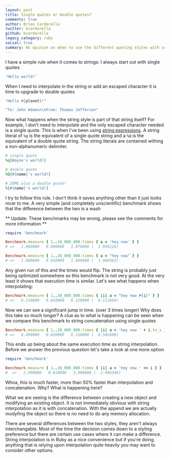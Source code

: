 ```yaml
---
layout: post
title: Single quotes or double quotes?
comments: true
author: Brian Cardarella
twitter: bcardarella
github: bcardarella
legacy_category: ruby
social: true
summary: An opinion on when to use the different quoting styles with some performance notes
---
```


I have a simple rule when it comes to strings: I always start out with
single quotes

```ruby
'Hello world!'
```

When I need to interpolate in the string or add an escaped character it
is time to upgrade to double quotes

```ruby
"Hello #{planet}!"

"To: John Adamsn\nFrom: Thomas Jefferson"
```

Now what happens when the string style is part of that string itself?
For example, I don't need to interpolate and the only escaped character
needed is a single quote. This is when I've been using [string
expressions](http://web.njit.edu/all_topics/Prog_Lang_Docs/html/ruby/syntax.html#string).
A string literal of `%q` is the equivalent of a single quote string and
a `%Q` is the equivalent of a double quote string. The string literals
are contained withing a non-alphanumeric delimiter.

```ruby
# single quote
%q{Wayne's world!}

# double quote
%Q{#{name}'s world!}

# ZOMG also a double quote!
%{#{name}'s world!}
```

I try to follow this rule. I don't think it saves anything other than it
just looks nicer to me. A very simple (and completely unscientific)
benchmark shows that the difference between the two is a wash

** Update: These benchmarks may be wrong, please see the comments for more information **

```ruby
require 'benchmark'

Benchmark.measure { 1..10_000_000.times { a = 'hey now' } }
# =>   1.960000   0.000000   1.970000 (  1.958126)

Benchmark.measure { 1..10_000_000.times { a = "hey now" } }
# =>   1.980000   0.010000   1.980000 (  1.988363)
```

Any given run of this and the times would flip. The string is probably
just being optimized somewhere so this benchmark is not very good. At the 
very least it shows that execution time is similar. Let's see what happens 
when interpolating:

```ruby
Benchmark.measure { 1..10_000_000.times { |i| a = "hey now #{i}" } }
# =>   6.110000   0.010000   6.120000 (  6.111669)
```

Now we can see a significant jump in time. (over 3 times longer) Why does this take so much longer?
A clue as to what is happening can be seen when we compare this benchmark to string concatenation using single quotes

```ruby
Benchmark.measure { 1..10_000_000.times { |i| a = 'hey now ' + i.to_s } }
# =>   6.490000   0.020000   6.510000 (  6.502408)
```

This ends up being about the same execution time as string interpolation.
Before we answer the previous question let's take a look at one more option

```ruby
require 'benchmark'

Benchmark.measure { 1..10_000_000.times { |i| a = 'hey now ' << i } }
#  =>   2.990000   0.010000   3.000000 (  2.986346)
```

Whoa, this is much faster, more than 50% faster than interpolation and
concatenation. Why? What is happening here?

What we are seeing is the difference between creating a new object and
modifying an existing object. It is not immediately obvious with string
interpolation as it is with concatenation. With the append we are actually 
modyfing the object so there is no need to do any memory allocation.

There are several differences between the two styles, they aren't
always interchangable. Most of the time the decision comes down to a
styling preference but there are certain use cases where it can make a
difference. String interpolation is in Ruby as a nice convenience but if
you're doing anything that is relying upon interpolation quite heavily
you may want to consider other options.
